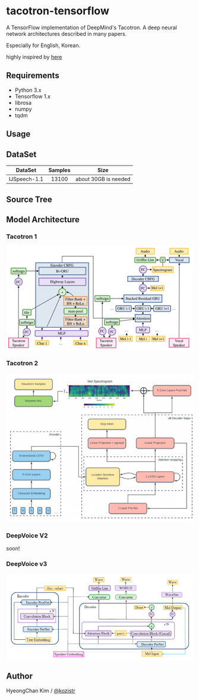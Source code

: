 # tacotron-tensorflow
A TensorFlow implementation of DeepMind's Tacotron. A deep neural network architectures described in many papers.

Especially for English, Korean.

highly inspired by [here](https://github.com/Rayhane-mamah/Tacotron-2)

## Requirements

* Python 3.x
* Tensorflow 1.x
* librosa
* numpy
* tqdm

## Usage


## DataSet

|          DataSet          |     Samples    |          Size                 |
| :-----------------------: | :------------: | :---------------------------: |
|       IJSpeech-1.1        |      13100     |   about 30GB is needed        |


## Source Tree


## Model Architecture

### Tacotron 1
![architecture](./assets/tacotron-1.png)

### Tacotron 2
![architecture](./assets/tacotron-2.png)

### DeepVoice V2

soon!

### DeepVoice v3

![architecture](./assets/deep_voice_3.png)

## Author

HyeongChan Kim / [@kozistr](http://kozistr.tech)
